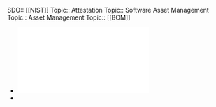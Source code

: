 SDO:: [[NIST]]
Topic:: Attestation
Topic:: Software Asset Management
Topic:: Asset Management
Topic:: [[BOM]]

- ![NIST.IR.8060.pdf](../assets/NIST.IR.8060_1703106094135_0.pdf)
-